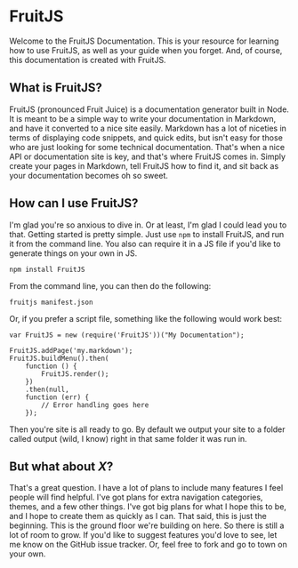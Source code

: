 # FruitJS

Welcome to the FruitJS Documentation. This is your resource for learning how
to use FruitJS, as well as your guide when you forget. And, of course, this
documentation is created with FruitJS.

## What is FruitJS?

FruitJS (pronounced Fruit Juice) is a documentation generator built in Node.
It is meant to be a simple way to write your documentation in Markdown, and
have it converted to a nice site easily. Markdown has a lot of niceties in
terms of displaying code snippets, and quick edits, but isn't easy for 
those who are just looking for some technical documentation. That's when a
nice API or documentation site is key, and that's where FruitJS comes in.
Simply create your pages in Markdown, tell FruitJS how to find it, and sit
back as your documentation becomes oh so sweet.

## How can I use FruitJS?

I'm glad you're so anxious to dive in. Or at least, I'm glad I could lead you
to that. Getting started is pretty simple. Just use `npm` to install FruitJS,
and run it from the command line. You also can require it in a JS file if
you'd like to generate things on your own in JS.

	npm install FruitJS

From the command line, you can then do the following:

	fruitjs manifest.json

Or, if you prefer a script file, something like the following would work best:

	var FruitJS = new (require('FruitJS'))("My Documentation");
	
	FruitJS.addPage('my.markdown');
	FruitJS.buildMenu().then(
		function () {
			FruitJS.render();
		})
		.then(null,
		function (err) {
			// Error handling goes here
		});

Then you're site is all ready to go. By default we output your site to a folder
called output (wild, I know) right in that same folder it was run in.

## But what about *X*?

That's a great question. I have a lot of plans to include many features I feel
people will find helpful. I've got plans for extra navigation categories, themes, 
and a few other things. I've got big plans for what I hope this to be, and I 
hope to create them as quickly as I can. That said, this is just the beginning. 
This is the ground floor we're building on here. So there is still a lot of room 
to grow. If you'd like to suggest features you'd love to see, let me know on the 
GitHub issue tracker. Or, feel free to fork and go to town on your own.